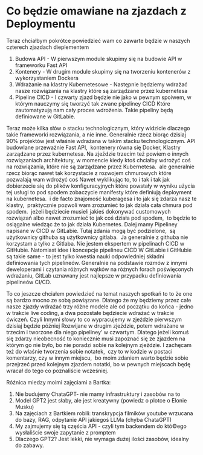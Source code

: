 # Co będzie omawiane na zjazdach z Deploymentu

Teraz chciałbym pokrótce powiedzieć wam co zawarte będzie w naszych czterech zjazdach dieplementem

1. Budowa API - W pierwszym module skupimy się na budowie API w frameworku Fast API
2. Kontenery - W drugim module skupimy się na tworzeniu kontenerów z wykorzystaniem Dockera
3. Wdrażanie na klastry Kubernetesowe - Następnie będziemy wdrażać nasze rozwiązania na klastry które są zarządzane przez kubernetesa
4. Pipeline CICD - I czwarty zjazd będzie nie jako w pewnym spoiwem, w którym nauczymy się tworzyć tak zwane pipeliney CICD Które zautomatyzują nam cały proces wdrożenia. Takie pipeliny będą definiowane w GitLabie.

Teraz może kilka słów o stacku technologicznym, który widzicie dlaczego takie frameworki rozwiązania, a nie inne. Generalnie rzecz biorąc dzisiaj 90% projektów jest właśnie wdrażana w takim stacku technologicznym. API budowlane przeważnie Fast API,  kontenery równa się Docker, Klastry zarządzane przez kubernetesa. Na zjeździe trzecim też powiem o innych rozwiązaniach architektury, w momencie kiedy ktoś chciałby wdrożyć coś na rozwiązania, które nie są zarządzane przez Kubernetesa.  ale generalnie rzecz biorąc nawet tak korzystacie z rozwojem chmurowych które pozwalają wam wdrożyć coś Nawet wyklikując to, to i tak i tak jak dobierzecie się do plików konfiguracyjnych które powstały w wyniku użycia tej usługi to pod spodem zobaczycie manifesty które definiują deployment na kubernetesa.  i de facto znajomość kuberagesa i to jak się zdarza nasz te klastry,  praktycznie pozwoli wam zrozumieć to jak działa cała chmura pod spodem.  jeżeli będziecie musieli jakieś dokonywać customowych rozwiązań albo nawet zrozumieć to jak coś działa pod spodem,  to będzie to osiągalne wiedząc że to jak działa Kubernetes. Dalej mamy Pipeliney napisane w CICD w GitLabie. Tutaj zdania mogą być podzielone,  są użytkownicy githuba są użytkownicy gitlaba.  Ja generalnie z githuba nie korzystam a tylko z Gitlaba. Nie jestem ekspertem w pipelinach CICD w GitHubie. Natomiast idee i koncepcje pipelineu CICD W GitLabie i GitHubie są takie same - to jest tylko kwestia nauki odpowiedniej składni  definiowania tych pipelineów. Generalnie na podstawie rozmów z innymi deweloperami i czytania różnych wątków na różnych forach poświęconych wdrażaniu, GitLab uznawany jest najlepsze w przypadku definiowania pipelineów CI/CD. 

To co jeszcze chciałem powiedzieć na temat naszych spotkań to to że one są bardzo mocno ze sobą powiązane. Dlatego że my będziemy przez całe nasze zjazdy wdrażać trzy różne modele ale od początku do końca - jedno w trakcie live coding, a dwa pozostałe będziecie wdrażać w trakcie ćwiczeń. Czyli Innymi słowy to co wypracujemy w zjeździe pierwszym dzisiaj będzie później Rozwijane w drugim zjeździe, potem wdrażane w trzecim i tworzone dla niego pipeliney’ w czwartym. Dlatego jeżeli komuś się zdarzy nieobecność to koniecznie musi zapoznać się ze zjazdem na którym go nie było, bo nie poradzi sobie na kolejnym zjeździe. I zachęcam też do właśnie tworzenia sobie notatek,  czy to w kodzie w postaci komentarzy, czy w innym miejscu,  bo moim zdaniem warto będzie sobie przejrzeć przed kolejnym zjazdem notatki, bo w pewnych miejscach będę wracał do tego co poznaliście wcześniej.

Różnica miedzy moimi zajęciami a Bartka:
1. Nie budujemy ChataGPT- nie mamy infrastruktury i zasobów na to
2. Model GPT2 jest słaby, ale jest kreatywny (powiedz o plotce o Elonie Musku)
3. Na zajęciach z Bartkiem robili: transkrypcja filmików youtube wrzucana do bazy, RAG, odpytanie API jakiegoś LLMa (chyba ChataGPT)
4. My zajmujemy się tą częścia API - czyli tym backendem do któ©ego wysłaliście swoje zapytanie z promptem
5. Dlaczego GPT2? Jest lekki, nie wymaga dużej ilości zasobów, idealny do zabawy.